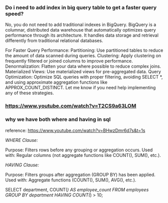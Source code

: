 ### Do i need to add index in big query table to get a faster query speed?

No, you do not need to add traditional indexes in BigQuery. BigQuery is a columnar, distributed data warehouse that automatically optimizes query performance through its architecture. It handles data storage and retrieval differently from traditional relational databases.

For Faster Query Performance:
Partitioning: Use partitioned tables to reduce the amount of data scanned during queries.
Clustering: Apply clustering on frequently filtered or joined columns to improve performance.
Denormalization: Flatten your data where possible to reduce complex joins.
Materialized Views: Use materialized views for pre-aggregated data.
Query Optimization: Optimize SQL queries with proper filtering, avoiding SELECT *, and using approximate aggregation functions like APPROX_COUNT_DISTINCT.
Let me know if you need help implementing any of these strategies.


### https://www.youtube.com/watch?v=T2CS9a63LOM

### why we have both where and having in sql
reference: https://www.youtube.com/watch?v=BHwzDmr6d7s&t=1s

*WHERE Clause:*

Purpose: Filters rows before any grouping or aggregation occurs.
Used with: Regular columns (not aggregate functions like COUNT(), SUM(), etc.).

*HAVING Clause:*

Purpose: Filters groups after aggregation (GROUP BY) has been applied.
Used with: Aggregate functions (COUNT(), SUM(), AVG(), etc.).

SELECT department, COUNT(*) AS employee_count
FROM employees
GROUP BY department
HAVING COUNT(*) > 10;